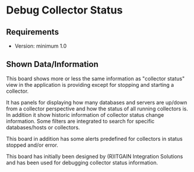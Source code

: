 # Debug Collector Status
## Requirements
- Version: minimum 1.0

## Shown Data/Information
This board shows more or less the same information as "collector status" view in the application is providing except for stopping and starting a collector. 

It has panels for displaying how many databases and servers are up/down from a collector perspective and how the status of all running collectors is. In addition it show historic information of collector status change information. Some filters are integrated to search for specific databases/hosts or collectors.

This board in addition has some alerts predefined for collectors in status stopped and/or error. 

This board has initially been designed by (R)ITGAIN Integration Solutions and has been used for debugging collector status information. 

